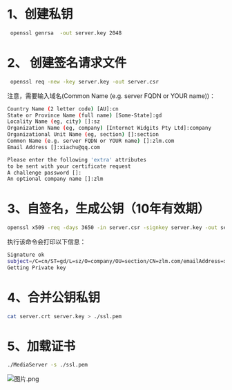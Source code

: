 # 1、创建私钥
```bash
 openssl genrsa  -out server.key 2048
```

# 2、 创建签名请求文件
```bash
 openssl req -new -key server.key -out server.csr
```
注意，需要输入域名(Common Name (e.g. server FQDN or YOUR name))：
```bash
Country Name (2 letter code) [AU]:cn
State or Province Name (full name) [Some-State]:gd
Locality Name (eg, city) []:sz
Organization Name (eg, company) [Internet Widgits Pty Ltd]:company
Organizational Unit Name (eg, section) []:section
Common Name (e.g. server FQDN or YOUR name) []:zlm.com
Email Address []:xiachu@qq.com

Please enter the following 'extra' attributes
to be sent with your certificate request
A challenge password []:
An optional company name []:zlm
```

# 3、自签名，生成公钥（10年有效期）
```bash
openssl x509 -req -days 3650 -in server.csr -signkey server.key -out server.crt
```
执行该命令会打印以下信息：
```bash
Signature ok
subject=/C=cn/ST=gd/L=sz/O=company/OU=section/CN=zlm.com/emailAddress=xiachu@qq.com
Getting Private key
```

# 4、合并公钥私钥
```bash
cat server.crt server.key > ./ssl.pem
```

# 5、加载证书
```bash
./MediaServer -s ./ssl.pem
```
![图片.png](https://upload-images.jianshu.io/upload_images/8409177-a3e64c0c8b642521.png?imageMogr2/auto-orient/strip%7CimageView2/2/w/1240)

